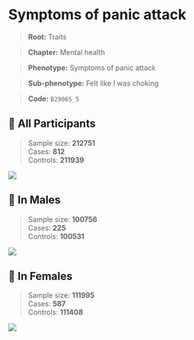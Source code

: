 # Symptoms of panic attack
> **Root:** Traits  

> **Chapter:** Mental health  

> **Phenotype:** Symptoms of panic attack  

> **Sub-phenotype:** Felt like I was choking  

> **Code:** `B29065_5`

## 🧪 All Participants  
> Sample size: **212751**  
> Cases: **812**  
> Controls: **211939**
<img src="/Traits/Figures/ALL/B29065_5.png"/>
<CsvTable src="/Traits_Data/ALL/LG_B29065_5.csv" label="🔍 View full results" />

## 👨 In Males  
> Sample size: **100756**  
> Cases: **225**  
> Controls: **100531**
<img src="/Traits/Figures/Male/B29065_5.png"/>
<CsvTable src="/Traits_Data/Male/LG_B29065_5.csv" label="🔍 View full results" />

## 👩 In Females  
> Sample size: **111995**  
> Cases: **587**  
> Controls: **111408**
<img src="/Traits/Figures/Female/B29065_5.png"/>
<CsvTable src="/Traits_Data/Female/LG_B29065_5.csv" label="🔍 View full results" />
